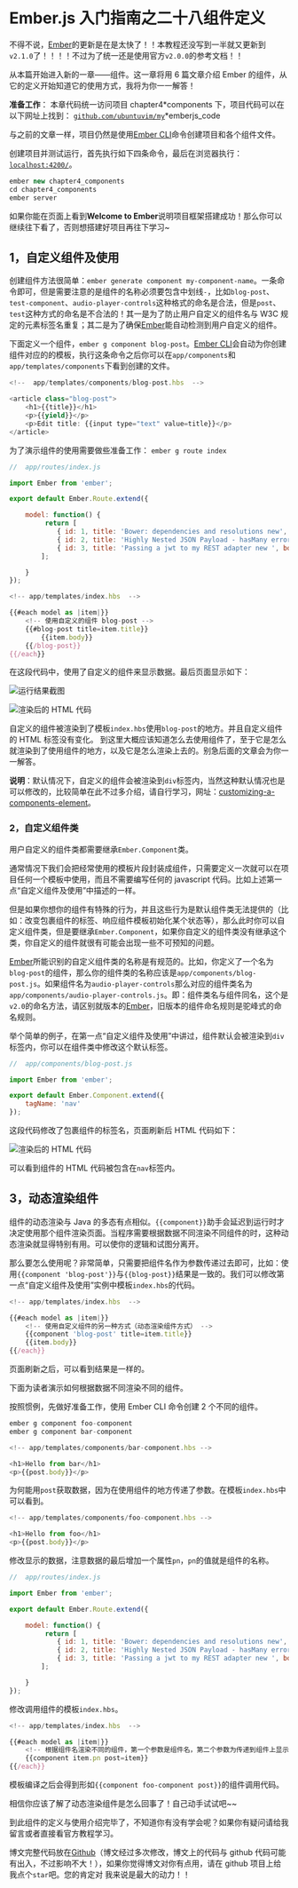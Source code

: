 # Ember.js 入门指南之二十八组件定义

不得不说，[Ember](http://emberjs.com)的更新是在是太快了！！本教程还没写到一半就又更新到`v2.1.0`了！！！！不过为了统一还是使用官方`v2.0.0`的参考文档！！

从本篇开始进入新的一章——组件。这一章将用 6 篇文章介绍 Ember 的组件，从它的定义开始知道它的使用方式，我将为你一一解答！

**准备工作**： 本章代码统一访问项目 chapter4*components 下，项目代码可以在以下网址上找到： [`github.com/ubuntuvim/my`](https://github.com/ubuntuvim/my_emberjs_code)*emberjs_code

与之前的文章一样，项目仍然是使用[Ember CLI](http://www.ember-cli.com/user-guide/)命令创建项目和各个组件文件。

创建项目并测试运行，首先执行如下四条命令，最后在浏览器执行：[`localhost:4200/`](http://localhost:4200/)。

```js
ember new chapter4_components  
cd chapter4_components  
ember server 
```

如果你能在页面上看到**Welcome to Ember**说明项目框架搭建成功！那么你可以继续往下看了，否则想搭建好项目再往下学习~

## 1，自定义组件及使用

创建组件方法很简单：`ember generate component my-component-name`。一条命令即可，但是需要注意的是组件的名称必须要包含中划线`-`，比如`blog-post`、`test-component`、`audio-player-controls`这种格式的命名是合法，但是`post`、`test`这种方式的命名是不合法的！其一是为了防止用户自定义的组件名与 W3C 规定的元素标签名重复；其二是为了确保[Ember](http://emberjs.com)能自动检测到用户自定义的组件。

下面定义一个组件，`ember g component blog-post`。[Ember CLI](http://www.ember-cli.com/user-guide/)会自动为你创建组件对应的的模板，执行这条命令之后你可以在`app/components`和`app/templates/components`下看到创建的文件。

```js
<!--  app/templates/components/blog-post.hbs  -->

<article class="blog-post">  
    <h1>{{title}}</h1>
    <p>{{yield}}</p>
    <p>Edit title: {{input type="text" value=title}}</p>
</article> 
```

为了演示组件的使用需要做些准备工作： `ember g route index`

```js
//  app/routes/index.js

import Ember from 'ember';

export default Ember.Route.extend({

    model: function() {
         return [
            { id: 1, title: 'Bower: dependencies and resolutions new', body: "In the bower.json file, I see 2 keys dependencies and resolutionsWhy is that so? I understand Bower has a flat dependency structure. So has it got anything to do with that ?", category: 'java' },
            { id: 2, title: 'Highly Nested JSON Payload - hasMany error', body: "Welcome to the Ember.js discussion forum. We're running on the open source, Ember.js-powered Discourse forum software. They are also providing the hosting for us. Thanks guys! Please use this space for discussion abo… read more", category: 'php' },
            { id: 3, title: 'Passing a jwt to my REST adapter new ', body: "This sets up a binding between the category query param in the URL, and the category property on controller:articles. In other words, once the articles route has been entered, any changes to the category query param in the URL will update the category property on controller:articles, and vice versa.", category: 'java'}
        ];

    }
}); 
```

```js
<!-- app/templates/index.hbs  -->

{{#each model as |item|}}
    <!-- 使用自定义的组件 blog-post -->
    {{#blog-post title=item.title}}
        {{item.body}}
    {{/blog-post}}
{{/each}} 
```

在这段代码中，使用了自定义的组件来显示数据。最后页面显示如下：

![运行结果截图](img/55ee7f6e021e0609b76c828822159898.jpg)

![渲染后的 HTML 代码](img/dea97cafe8435c15e9ba7644cc0ff6de.jpg)

自定义的组件被渲染到了模板`index.hbs`使用`blog-post`的地方。并且自定义组件的 HTML 标签没有变化。 到这里大概应该知道怎么去使用组件了，至于它是怎么就渲染到了使用组件的地方，以及它是怎么渲染上去的。别急后面的文章会为你一一解答。

**说明**：默认情况下，自定义的组件会被渲染到`div`标签内，当然这种默认情况也是可以修改的，比较简单在此不过多介绍，请自行学习，网址：[customizing-a-components-element](http://guides.emberjs.com/v2.0.0/components/customizing-a-components-element/)。

### 2，自定义组件类

用户自定义的组件类都需要继承`Ember.Component`类。

通常情况下我们会把经常使用的模板片段封装成组件，只需要定义一次就可以在项目任何一个模板中使用，而且不需要编写任何的 javascript 代码。比如上述第一点“自定义组件及使用”中描述的一样。

但是如果你想你的组件有特殊的行为，并且这些行为是默认组件类无法提供的（比如：改变包裹组件的标签、响应组件模板初始化某个状态等），那么此时你可以自定义组件类，但是要继承`Ember.Component`，如果你自定义的组件类没有继承这个类，你自定义的组件就很有可能会出现一些不可预知的问题。

[Ember](http://emberjs.com)所能识别的自定义组件类的名称是有规范的。比如，你定义了一个名为`blog-post`的组件，那么你的组件类的名称应该是`app/components/blog-post.js`。如果组件名为`audio-player-controls`那么对应的组件类名为`app/components/audio-player-controls.js`。即：组件类名与组件同名，这个是`v2.0`的命名方法，请区别就版本的[Ember](http://emberjs.com)，旧版本的组件命名规则是驼峰式的命名规则。

举个简单的例子，在第一点“自定义组件及使用”中讲过，组件默认会被渲染到`div`标签内，你可以在组件类中修改这个默认标签。

```js
//  app/components/blog-post.js

import Ember from 'ember';

export default Ember.Component.extend({  
    tagName: 'nav'
}); 
```

这段代码修改了包裹组件的标签名，页面刷新后 HTML 代码如下：

![渲染后的 HTML 代码](img/6bf19393fe7f5b089c4c335061ae120b.jpg)

可以看到组件的 HTML 代码被包含在`nav`标签内。

## 3，动态渲染组件

组件的动态渲染与 Java 的多态有点相似。`{{component}}`助手会延迟到运行时才决定使用那个组件渲染页面。当程序需要根据数据不同渲染不同组件的时，这种动态渲染就显得特别有用。可以使你的逻辑和试图分离开。

那么要怎么使用呢？非常简单，只需要把组件名作为参数传递过去即可，比如：使用`{{component 'blog-post'}}`与`{{blog-post}}`结果是一致的。我们可以修改第一点“自定义组件及使用”实例中模板`index.hbs`的代码。

```js
<!-- app/templates/index.hbs  -->

{{#each model as |item|}}
    <!-- 使用自定义组件的另一种方式（动态渲染组件方式） -->
    {{component 'blog-post' title=item.title}}
    {{item.body}}
{{/each}} 
```

页面刷新之后，可以看到结果是一样的。

下面为读者演示如何根据数据不同渲染不同的组件。

按照惯例，先做好准备工作，使用 Ember CLI 命令创建 2 个不同的组件。

```js
ember g component foo-component  
ember g component bar-component 
```

```js
<!-- app/templates/components/bar-component.hbs -->

<h1>Hello from bar</h1>  
<p>{{post.body}}</p> 
```

为何能用`post`获取数据，因为在使用组件的地方传递了参数。在模板`index.hbs`中可以看到。

```js
<!-- app/templates/components/foo-component.hbs -->

<h1>Hello from foo</h1>  
<p>{{post.body}}</p> 
```

修改显示的数据，注意数据的最后增加一个属性`pn`，`pn`的值就是组件的名称。

```js
//  app/routes/index.js

import Ember from 'ember';

export default Ember.Route.extend({

    model: function() {
         return [
            { id: 1, title: 'Bower: dependencies and resolutions new', body: "In the bower.json file, I see 2 keys dependencies and resolutionsWhy is that so? I understand Bower has a flat dependency structure. So has it got anything to do with that ?", pn: 'bar-component' },
            { id: 2, title: 'Highly Nested JSON Payload - hasMany error', body: "Welcome to the Ember.js discussion forum. We're running on the open source, Ember.js-powered Discourse forum software. They are also providing the hosting for us. Thanks guys! Please use this space for discussion abo… read more", pn: 'foo-component' },
            { id: 3, title: 'Passing a jwt to my REST adapter new ', body: "This sets up a binding between the category query param in the URL, and the category property on controller:articles. In other words, once the articles route has been entered, any changes to the category query param in the URL will update the category property on controller:articles, and vice versa.", pn: 'bar-component'}
        ];

    }
}); 
```

修改调用组件的模板`index.hbs`。

```js
<!-- app/templates/index.hbs  -->

{{#each model as |item|}}
    <!-- 根据组件名渲染不同的组件，第一个参数是组件名，第二个参数为传递到组件上显示的数据 -->
    {{component item.pn post=item}}
{{/each}} 
```

模板编译之后会得到形如`{{component foo-component post}}`的组件调用代码。

相信你应该了解了动态渲染组件是怎么回事了！自己动手试试吧~~

到此组件的定义与使用介绍完毕了，不知道你有没有学会呢？如果你有疑问请给我留言或者直接看官方教程学习。

博文完整代码放在[Github](https://github.com/ubuntuvim/my_emberjs_code)（博文经过多次修改，博文上的代码与 github 代码可能有出入，不过影响不大！），如果你觉得博文对你有点用，请在 github 项目上给我点个`star`吧。您的肯定对 我来说是最大的动力！！